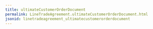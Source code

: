 ```yaml
---
title: ultimateCustomerOrderDocument
permalink: LineTradeAgreement.ultimateCustomerOrderDocument.html
jsonid: linetradeagreement_ultimatecustomerorderdocument
---
```


